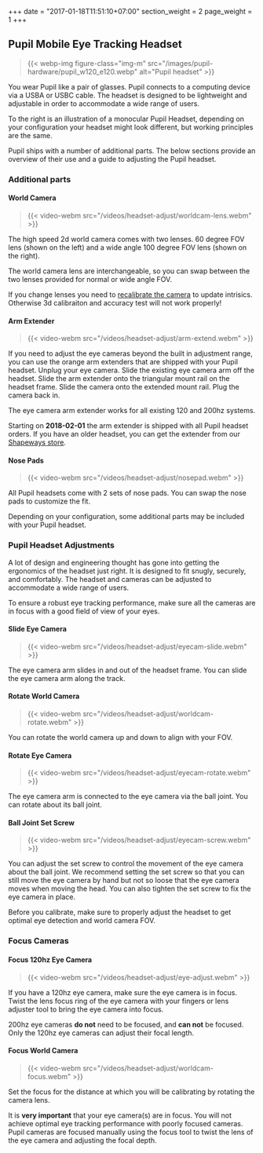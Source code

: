 +++
date = "2017-01-18T11:51:10+07:00"
section_weight = 2
page_weight = 1
+++

## Pupil Mobile Eye Tracking Headset

> {{< webp-img figure-class="img-m" src="/images/pupil-hardware/pupil_w120_e120.webp" alt="Pupil headset" >}}

You wear Pupil like a pair of glasses. Pupil connects to a computing device via a USBA or USBC cable. The headset is designed to be lightweight and adjustable in order to accommodate a wide range of users. 

To the right is an illustration of a monocular Pupil Headset, depending on your configuration your headset might look different, but working principles are the same.

Pupil ships with a number of additional parts. The below sections provide an overview of their use and a guide to adjusting the Pupil headset. 

### Additional parts

#### World Camera

> {{< video-webm src="/videos/headset-adjust/worldcam-lens.webm" >}}

The high speed 2d world camera comes with two lenses. 60 degree FOV lens (shown on the left) and a wide angle 100 degree FOV lens (shown on the right). 

The world camera lens are interchangeable, so you can swap between the two lenses provided for normal or wide angle FOV.

<aside class="warning">
  If you change lenses you need to <a href="#camera-intrinsics-estimation">recalibrate the camera</a> to update intrisics. Otherwise 3d calibraiton and accuracy test will not work properly!
</aside>

#### Arm Extender

> {{< video-webm src="/videos/headset-adjust/arm-extend.webm" >}}

If you need to adjust the eye cameras beyond the built in adjustment range, you can use the orange arm extenders that are shipped with your Pupil headset. Unplug your eye camera. Slide the existing eye camera arm off the headset. Slide the arm extender onto the triangular mount rail on the headset frame. Slide the camera onto the extended mount rail. Plug the camera back in.

The eye camera arm extender works for all existing 120 and 200hz systems.

<aside class="notice">
  Starting on <strong>2018-02-01</strong> the arm extender is shipped with all Pupil headset orders. If you have an older headset, you can get the extender from our <a href="https://www.shapeways.com/product/AP2XV2VNH/pupil-labs-camera-arm-extender-for-120hz-and-200h?optionId=64624597">Shapeways store</a>.
</aside>

#### Nose Pads

> {{< video-webm src="/videos/headset-adjust/nosepad.webm" >}}

All Pupil headsets come with 2 sets of nose pads. You can swap the nose pads to customize the fit.

<aside class="notice">
Depending on your configuration, some additional parts may be included with your Pupil headset.
</aside>

### Pupil Headset Adjustments

A lot of design and engineering thought has gone into getting the ergonomics of the headset just right. It is designed to fit snugly, securely, and comfortably. The headset and cameras can be adjusted to accommodate a wide range of users. 

To ensure a robust eye tracking performance, make sure all the cameras are in focus with a good field of view of your eyes.

#### Slide Eye Camera
> {{< video-webm src="/videos/headset-adjust/eyecam-slide.webm" >}}

The eye camera arm slides in and out of the headset frame. You can slide the eye camera arm along the track.

#### Rotate World Camera
> {{< video-webm src="/videos/headset-adjust/worldcam-rotate.webm" >}}

You can rotate the world camera up and down to align with your FOV.

#### Rotate Eye Camera
> {{< video-webm src="/videos/headset-adjust/eyecam-rotate.webm" >}}

The eye camera arm is connected to the eye camera via the ball joint. You can rotate about its ball joint.

#### Ball Joint Set Screw
> {{< video-webm src="/videos/headset-adjust/eyecam-screw.webm" >}}

You can adjust the set screw to control the movement of the eye camera about the ball joint. We recommend setting the set screw so that you can still move the eye camera by hand but not so loose that the eye camera moves when moving the head. You can also tighten the set screw to fix the eye camera in place.

<aside class="notice">
  Before you calibrate, make sure to properly adjust the headset to get optimal eye detection and world camera FOV.
</aside>

### Focus Cameras
#### Focus 120hz Eye Camera

> {{< video-webm src="/videos/headset-adjust/eye-adjust.webm" >}}

If you have a 120hz eye camera, make sure the eye camera is in focus. Twist the lens focus ring of the eye camera with your fingers or lens adjuster tool to bring the eye camera into focus.

<aside class="notice">
200hz eye cameras <strong>do not</strong> need to be focused, and <strong>can not</strong> be focused. Only the 120hz eye cameras can adjust their focal length.
</aside>

#### Focus World Camera

> {{< video-webm src="/videos/headset-adjust/worldcam-focus.webm" >}}

Set the focus for the distance at which you will be calibrating by rotating the camera lens.

<aside class="notice">
  It is <strong>very important</strong> that your eye camera(s) are in focus. You will not achieve optimal eye tracking performance with poorly focused cameras. Pupil cameras are focused manually using the focus tool to twist the lens of the eye camera and adjusting the focal depth.
</aside>

